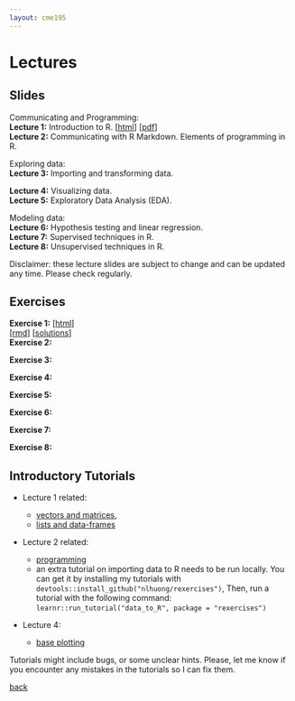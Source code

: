 ```yaml
---
layout: cme195
---
```


# [](#lectures) Lectures

## [](#slides) Slides

Communicating and Programming:  
**Lecture 1:** Introduction to R.
[[html](./assets/lectures/Lecture1_Intro.html)]
[[pdf](./assets/lectures/Lecture1_Intro.pdf)]  
**Lecture 2:** Communicating with R Markdown. Elements of programming in R.
<!---
[[html](./assets/lectures/Lecture2_Communicating_and_Programming.html)]
[[pdf](./assets/lectures/Lecture2_Communicating_and_Programming.pdf)] 
---->  

Exploring data:  
**Lecture 3:** Importing and transforming data.
<!---
[[html](./assets/lectures/Lecture3_Importing_and_Tidying.html)]
[[pdf](./assets/lectures/Lecture3_Importing_and_Tidying.pdf)] 
---->  
**Lecture 4:** Visualizing data.  
**Lecture 5:** Exploratory Data Analysis (EDA).    

Modeling data:  
**Lecture 6:** Hypothesis testing and linear regression.  
**Lecture 7:** Supervised techniques in R.  
**Lecture 8:** Unsupervised techniques in R.    

Disclaimer: these lecture slides are subject to change and can be updated
any time. Please check regularly.

## [](#exe) Exercises  

**Exercise 1:**
[[html](./assets/exercises/Lec1_Exercises.nb.html)]  
[[rmd](./assets/exercises/Lec1_Exercises.nb.html)]
[[solutions](./assets/exercises/Lec1_Exercises_with_Answers.nb.html)]  
**Exercise 2:**
<!---
[[html](./assets/exercises/Lec2_Exercises.nb.html)]
[[rmd](./assets/exercises/Lec2_Exercises.nb.html)]
[[solutions]] (./assets/exercises/Lec2_Exercises_with_Answers.nb.html)] 
--->  
**Exercise 3:**
<!---
[[html](./assets/exercises/Lec3_Exercises.nb.html)]
[[rmd](./assets/exercises/Lec3_Exercises.nb.html)]
[[solutions]] (./assets/exercises/Lec3_Exercises_with_Answers.nb.html)] 
--->  
**Exercise 4:**
<!---
[[html](./assets/exercises/Lec4_Exercises.nb.html)]
[[rmd](./assets/exercises/Lec4_Exercises.nb.html)]
[[solutions]] (./assets/exercises/Lec4_Exercises_with_Answers.nb.html)] 
--->  
**Exercise 5:**
<!---
[[html](./assets/exercises/Lec5_Exercises.nb.html)]
[[rmd](./assets/exercises/Lec5_Exercises.nb.html)]
[[solutions]] (./assets/exercises/Lec5_Exercises_with_Answers.nb.html)] 
--->  
**Exercise 6:**
<!---
[[html](./assets/exercises/Lec6_Exercises.nb.html)]
[[rmd](./assets/exercises/Lec6_Exercises.nb.html)]
[[solutions]] (./assets/exercises/Lec6_Exercises_with_Answers.nb.html)] 
--->  
**Exercise 7:**
<!---
[[html](./assets/exercises/Lec7_Exercises.nb.html)]
[[rmd](./assets/exercises/Lec7_Exercises.nb.html)]
[[solutions]] (./assets/exercises/Lec7_Exercises_with_Answers.nb.html)] 
--->  
**Exercise 8:**
<!---
[[html](./assets/exercises/Lec8_Exercises.nb.html)]
[[rmd](./assets/exercises/Lec8_Exercises.nb.html)]
[[solutions]] (./assets/exercises/Lec8_Exercises_with_Answers.nb.html)] 
--->  

## [](#tut) Introductory Tutorials

* Lecture 1 related:
    + [vectors and matrices](https://cme195.shinyapps.io/vectors_and_matrices/),
    + [lists and data-frames](https://cme195.shinyapps.io/lists_and_data_frames/)

* Lecture 2 related:
    + [programming](https://cme195.shinyapps.io/programming/)
    +  an extra tutorial on importing data to R needs to be run locally. You can
get it by installing my tutorials with `devtools::install_github("nlhuong/rexercises")`,
Then, run a tutorial with the following command:
`learnr::run_tutorial("data_to_R", package = "rexercises")`
* Lecture 4:
    + [base plotting](https://cme195.shinyapps.io/base_plotting/)

Tutorials might include bugs, or some unclear hints. Please, let me know
if you encounter any mistakes in the tutorials so I can fix them.

[back](./)
